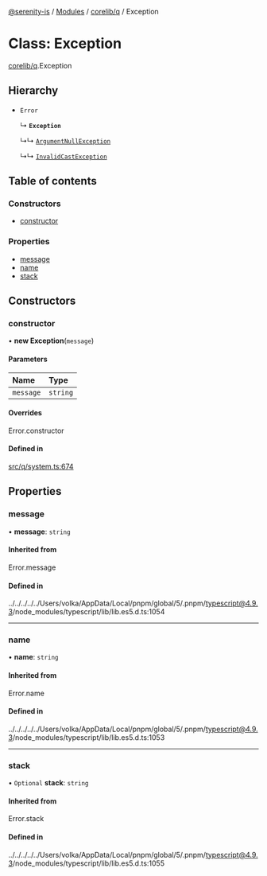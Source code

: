 [@serenity-is](../README.md) / [Modules](../modules.md) / [corelib/q](../modules/corelib_q.md) / Exception

# Class: Exception

[corelib/q](../modules/corelib_q.md).Exception

## Hierarchy

- `Error`

  ↳ **`Exception`**

  ↳↳ [`ArgumentNullException`](corelib_q.ArgumentNullException.md)

  ↳↳ [`InvalidCastException`](corelib_q.InvalidCastException.md)

## Table of contents

### Constructors

- [constructor](corelib_q.Exception.md#constructor)

### Properties

- [message](corelib_q.Exception.md#message)
- [name](corelib_q.Exception.md#name)
- [stack](corelib_q.Exception.md#stack)

## Constructors

### constructor

• **new Exception**(`message`)

#### Parameters

| Name | Type |
| :------ | :------ |
| `message` | `string` |

#### Overrides

Error.constructor

#### Defined in

[src/q/system.ts:674](https://github.com/serenity-is/serenity/blob/master/packages/corelib/src/q/system.ts#L674)

## Properties

### message

• **message**: `string`

#### Inherited from

Error.message

#### Defined in

../../../../../Users/volka/AppData/Local/pnpm/global/5/.pnpm/typescript@4.9.3/node_modules/typescript/lib/lib.es5.d.ts:1054

___

### name

• **name**: `string`

#### Inherited from

Error.name

#### Defined in

../../../../../Users/volka/AppData/Local/pnpm/global/5/.pnpm/typescript@4.9.3/node_modules/typescript/lib/lib.es5.d.ts:1053

___

### stack

• `Optional` **stack**: `string`

#### Inherited from

Error.stack

#### Defined in

../../../../../Users/volka/AppData/Local/pnpm/global/5/.pnpm/typescript@4.9.3/node_modules/typescript/lib/lib.es5.d.ts:1055
